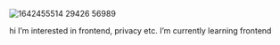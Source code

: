 ![1642455514 29426 56989](https://github.com/jpnyunus/jpnyunus/assets/137651666/238a80cc-ca36-4d28-9a6b-0167a1f64aa8)

hi
I’m interested in frontend, privacy etc.
I’m currently learning frontend

